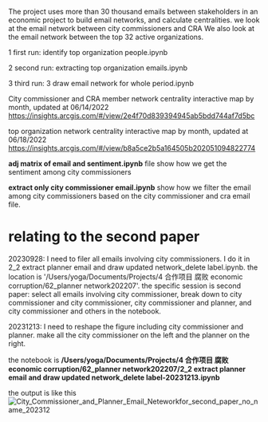 The project uses more than 30 thousand emails between stakeholders in an economic project to build email networks, and calculate centralities. 
we look at the email network between city commissioners and CRA
We also look at the email network between the top 32 active organizations.

1 first run: identify top organization people.ipynb

2 second run: extracting top organization emails.ipynb

3 third run: 3 draw email network for whole period.ipynb

City commissioner and CRA member network centrality interactive map by month, updated at 06/14/2022
https://insights.arcgis.com/#/view/2e4f70d839394945ab5bdd744af7d5bc


top organization  network centrality interactive map by month, updated at 06/18/2022
https://insights.arcgis.com/#/view/b8a5ce2b5a164505b202051094822774


**adj matrix of email and sentiment.ipynb** file show how we get the sentiment among city commissioners

**extract only city commissioner email.ipynb** show how we filter the email among city commissioners based on the city commissioner and cra email file.


relating to the second paper
==

20230928:
I need to filer all emails involving city commissioners. I do it  in 2_2 extract planner email and draw updated network_delete label.ipynb. the location is '/Users/yoga/Documents/Projects/4 合作项目 腐败 economic corruption/62_planner network202207'.
the specific session is second paper: select all emails involving city commissioner, break down to city commissioner and city commissioner, city commissioner and planner, and city commissioner and others in the notebook.

20231213: 
I need to reshape the figure including city commissioner and planner. make all the city commissioner on the left and the planner on the right.

the notebook is **/Users/yoga/Documents/Projects/4 合作项目 腐败 economic corruption/62_planner network202207/2_2 extract planner email and draw updated network_delete label-20231213.ipynb**

the output is like this
![City_Commissioner_and_Planner_Email_Neteworkfor_second_paper_no_name_202312](https://github.com/yijiawen1203/sementic_analysis/assets/58616362/463b026d-7416-4463-a401-269512fe819c)



